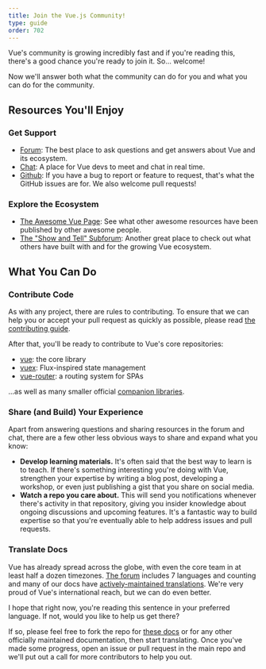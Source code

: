 ```yaml
---
title: Join the Vue.js Community!
type: guide
order: 702
---
```


Vue's community is growing incredibly fast and if you're reading this, there's a good chance you're ready to join it. So... welcome!

Now we'll answer both what the community can do for you and what you can do for the community.

## Resources You'll Enjoy

### Get Support

- [Forum](http://forum.vuejs.org/): The best place to ask questions and get answers about Vue and its ecosystem.
- [Chat](https://chat.vuejs.org/): A place for Vue devs to meet and chat in real time.
- [Github](https://github.com/vuejs): If you have a bug to report or feature to request, that's what the GitHub issues are for. We also welcome pull requests!

### Explore the Ecosystem

- [The Awesome Vue Page](https://github.com/vuejs/awesome-vue): See what other awesome resources have been published by other awesome people.
- [The "Show and Tell" Subforum](http://forum.vuejs.org/c/show-and-tell): Another great place to check out what others have built with and for the growing Vue ecosystem.

## What You Can Do

### Contribute Code

As with any project, there are rules to contributing. To ensure that we can help you or accept your pull request as quickly as possible, please read [the contributing guide](https://github.com/vuejs/vue/blob/dev/.github/CONTRIBUTING.md).

After that, you'll be ready to contribute to Vue's core repositories:

- [vue](https://github.com/vuejs/vue): the core library
- [vuex](https://github.com/vuejs/vuex): Flux-inspired state management
- [vue-router](https://github.com/vuejs/vue-router): a routing system for SPAs

...as well as many smaller official [companion libraries](https://github.com/vuejs).

### Share (and Build) Your Experience

Apart from answering questions and sharing resources in the forum and chat, there are a few other less obvious ways to share and expand what you know:

- **Develop learning materials.** It's often said that the best way to learn is to teach. If there's something interesting you're doing with Vue, strengthen your expertise by writing a blog post, developing a workshop, or even just publishing a gist that you share on social media.
- **Watch a repo you care about.** This will send you notifications whenever there's activity in that repository, giving you insider knowledge about ongoing discussions and upcoming features. It's a fantastic way to build expertise so that you're eventually able to help address issues and pull requests.

### Translate Docs

Vue has already spread across the globe, with even the core team in at least half a dozen timezones. [The forum](http://forum.vuejs.org/) includes 7 languages and counting and many of our docs have [actively-maintained translations](https://github.com/vuejs?utf8=%E2%9C%93&query=vuejs.org). We're very proud of Vue's international reach, but we can do even better.

I hope that right now, you're reading this sentence in your preferred language. If not, would you like to help us get there?

If so, please feel free to fork the repo for [these docs](https://github.com/vuejs/vuejs.org/) or for any other officially maintained documentation, then start translating. Once you've made some progress, open an issue or pull request in the main repo and we'll put out a call for more contributors to help you out.
